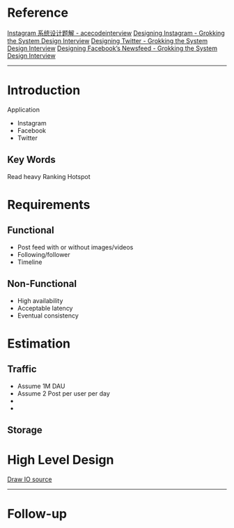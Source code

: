 # Reference

[Instagram 系统设计题解 - acecodeinterview](]https://acecodeinterview.com/instagram/)
[Designing Instagram - Grokking the System Design Interview](https://www.educative.io/courses/grokking-the-system-design-interview/m2yDVZnQ8lG)
[Designing Twitter - Grokking the System Design Interview](https://www.educative.io/courses/grokking-the-system-design-interview/m2G48X18NDO)
[Designing Facebook’s Newsfeed - Grokking the System Design Interview](https://www.educative.io/courses/grokking-the-system-design-interview/gxpWJ3ZKYwl)



--- 
# Introduction
Application
 - Instagram
 - Facebook
 - Twitter

## Key Words
Read heavy
Ranking
Hotspot

# Requirements
## **Functional**
 - Post feed with or without images/videos
 - Following/follower
 - Timeline

## **Non-Functional**
 - High availability
 - Acceptable latency
 - Eventual consistency

# Estimation
## **Traffic**
- Assume 1M DAU
- Assume 2 Post per user per day
- 
- 

## **Storage**


# High Level Design
[Draw IO source]()

---
# Follow-up


<!--stackedit_data:
eyJoaXN0b3J5IjpbMTUwNjY2NDc5NiwtMTc4NDQ5NjQyNywxNT
g1NDc3MDA5LC0zNjkyMzAyMjYsMTQwNTQ0Mzk4NCwtMTY2NDg1
NzE3N119
-->